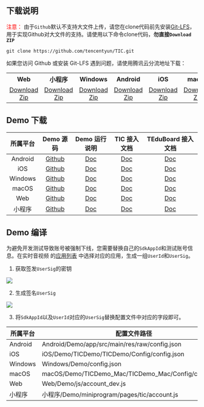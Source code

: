 ## 下载说明

<font color="#FF0000">注意：</font> 由于`Github`默认不支持大文件上传，请您在clone代码前先安装[Git-LFS](../Git-LFS.md)，用于实现Github对大文件的支持。请使用以下命令clone代码，**勿直接`Download ZIP`**
```
git clone https://github.com/tencentyun/TIC.git
```

如果您访问 Github 或安装 Git-LFS 遇到问题，请使用腾讯云分流地址下载：

<table>
<tr>
<th style="text-align:center">Web</th>
<th style="text-align:center">小程序</th>
<th style="text-align:center">Windows</th>
<th style="text-align:center">Android</th>
<th style="text-align:center">iOS</th>
<th style="text-align:center">macOS</th>
</tr>
<tr>
<td style="text-align:center"><a href="https://tic-res-1259648581.file.myqcloud.com/demo/Web.zip">Download Zip</a></td>
<td style="text-align:center"><a href="https://tic-res-1259648581.file.myqcloud.com/demo/小程序.zip">Download Zip</a></td>
<td style="text-align:center"><a href="https://tic-res-1259648581.file.myqcloud.com/demo/Windows.zip">Download Zip</a></td>
<td style="text-align:center"><a href="https://tic-res-1259648581.file.myqcloud.com/demo/Android.zip">Download Zip</a></td>
<td style="text-align:center"><a href="https://tic-res-1259648581.file.myqcloud.com/demo/iOS.zip">Download Zip</a></td>
<td style="text-align:center"><a href="https://tic-res-1259648581.file.myqcloud.com/demo/macOS.zip">Download Zip</a></td>
</tr>
</table>

## Demo 下载

|所属平台|Demo 源码|Demo 运行说明| TIC 接入文档| TEduBoard 接入文档|
|:-:|:-:|:-:|:-:|:-:|
|Android|[Github](https://github.com/tencentyun/TIC/tree/master)|[Doc](./Android/README.md)|[Doc](./Docs/SDK文档/Android/互动课堂接入文档.md)|[Doc](./Docs/SDK文档/Android/互动白板接入文档.md)|
|iOS|[Github](https://github.com/tencentyun/TIC/tree/master)|[Doc](./iOS/README.md)|[Doc](./Docs/SDK文档/iOS/互动课堂接入文档.md)|[Doc](./Docs/SDK文档/iOS/互动白板接入文档.md)|
|Windows|[Github](https://github.com/tencentyun/TIC/tree/master)|[Doc](./Windows/README.md)|[Doc](./Docs/SDK文档/Windows/互动课堂接入文档.md)|[Doc](./Docs/SDK文档/iOS/互动白板接入文档.md)|
|macOS|[Github](https://github.com/tencentyun/TIC/tree/master)|[Doc](./macOS/README.md)|[Doc](./Docs/SDK文档/macOS/互动课堂接入文档.md)|[Doc](./Docs/SDK文档/iOS/互动白板接入文档.md)|
|Web|[Github](https://github.com/tencentyun/TIC/tree/master)|[Doc](./Web/README.md)|[Doc](./Docs/SDK文档/Web/互动课堂接入文档.md)|[Doc](./Docs/SDK文档/iOS/互动白板接入文档.md)|
|小程序|[Github](https://github.com/tencentyun/TIC/tree/master)|[Doc](./小程序/README.md)|[Doc](./Docs/SDK文档/小程序/互动课堂接入文档.md)|[Doc](./Docs/SDK文档/iOS/互动白板接入文档.md)|

## Demo 编译

为避免开发测试导致账号被强制下线，您需要替换自己的`SdkAppId`和测试账号信息。在实时音视频 的[应用列表](https://console.cloud.tencent.com/trtc) 中选择对应的应用，生成一组`UserId`和`UserSig`。
1. 获取签发`UserSig`的密钥

![](https://main.qcloudimg.com/raw/b5b30481967de9440403376f4fa2f00e.png)

2. 生成签名`UserSig`

![](https://main.qcloudimg.com/raw/09dcfe6cc49d44e8c480fb4ed9ccf65b.png)

3. 将`SdkAppId`以及`UserId`对应的`UserSig`替换配置文件中对应的字段即可。

|所属平台|配置文件路径|
|-|-|
|Android|Android/Demo/app/src/main/res/raw/config.json|
|iOS|iOS/Demo/TICDemo/TICDemo/Config/config.json|
|Windows|Windows/Demo/config.json|
|macOS|macOS/Demo/TICDemo_Mac/TICDemo_Mac/Config/config.json|
|Web|Web/Demo/js/account_dev.js|
|小程序|小程序/Demo/miniprogram/pages/tic/account.js|



